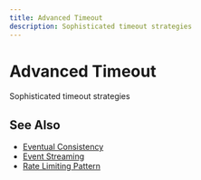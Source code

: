 ```yaml
---
title: Advanced Timeout
description: Sophisticated timeout strategies
---
```


# Advanced Timeout

Sophisticated timeout strategies

## See Also

- [Eventual Consistency](/pattern-library/data-management/eventual-consistency)
- [Event Streaming](/pattern-library/architecture/event-streaming)
- [Rate Limiting Pattern](/pattern-library/scaling/rate-limiting)
